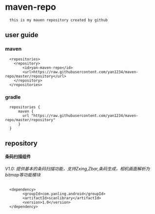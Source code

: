 # maven-repo
      this is my maven repository created by github

user guide
-----------------------------------
### maven
      <repositories>
        <repository>
            <id>yan-maven-repo</id>
            <url>https://raw.githubusercontent.com/yan1234/maven-repo/master/repository</url>
        </repository>
      </repositories>
### gradle
      repositories {  
          maven { 
            url "https://raw.githubusercontent.com/yan1234/maven-repo/master/repository" 
          }  
      }
repository
-----------------------------------
####   条码扫描组件
######  V1.0: 提供基本的条码扫描功能，支持Zxing,Zbar,条码生成，相机画面解析为bitmap等功能模块      
      <dependency>
            <groupId>com.yanling.android</groupId>
            <artifactId>scanlibrary</artifactId>
            <version>1.0</version>
      </dependency>
